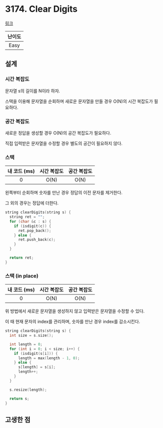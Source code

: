 # 3174. Clear Digits

[링크](https://leetcode.com/problems/clear-digits/description/)

| 난이도 |
| :----: |
|  Easy  |

## 설계

### 시간 복잡도

문자열 s의 길이를 N이라 하자.

스택을 이용해 문자열을 순회하며 새로운 문자열을 만들 경우 O(N)의 시간 복잡도가 필요하다.

### 공간 복잡도

새로운 정답을 생성할 경우 O(N)의 공간 복잡도가 필요하다.

직접 입력받은 문자열을 수정할 경우 별도의 공간이 필요하지 않다.

### 스택

| 내 코드 (ms) | 시간 복잡도 | 공간 복잡도 |
| :----------: | :---------: | :---------: |
|      0       |    O(N)     |    O(N)     |

왼쪽부터 순회하며 숫자를 만난 경우 정답의 이전 문자를 제거한다.

그 외의 경우는 정답에 더한다.

```cpp
string clearDigits(string s) {
  string ret = "";
  for (char &c : s) {
    if (isdigit(c)) {
      ret.pop_back();
    } else {
      ret.push_back(c);
    }
  }

  return ret;
}
```

### 스택 (in place)

| 내 코드 (ms) | 시간 복잡도 | 공간 복잡도 |
| :----------: | :---------: | :---------: |
|      0       |    O(N)     |    O(N)     |

위 방법에서 새로운 문자열을 생성하지 않고 입력받은 문자열을 수정할 수 있다.

이 때 현재 문자의 index를 관리하며, 숫자를 만난 경우 index를 감소시킨다.

```cpp
string clearDigits(string s) {
  int size = s.size();

  int length = 0;
  for (int i = 0; i < size; i++) {
    if (isdigit(s[i])) {
      length = max(length - 1, 0);
    } else {
      s[length] = s[i];
      length++;
    }
  }

  s.resize(length);

  return s;
}
```

## 고생한 점
